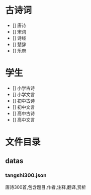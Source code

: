 # 古诗词

- [] 唐诗
- [] 宋词
- [] 诗经
- [] 楚辞
- [] 乐府

# 学生

- [] 小学古诗
- [] 小学文言
- [] 初中古诗
- [] 初中文言
- [] 高中古诗
- [] 高中文言

# 文件目录

## datas

### tangshi300.json 

唐诗300首,包含题目,作者,注释,翻译,赏析